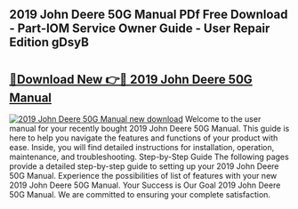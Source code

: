 ## 2019 John Deere 50G Manual PDf Free Download - Part-IOM Service Owner Guide - User Repair Edition gDsyB

# <h2><a href="http://bc9109.oget.top/?id=2019+John+Deere+50G+Manual">🔗Download New 👉🔴 2019 John Deere 50G Manual</a></h2>

[![2019 John Deere 50G Manual new download](https://i.imgur.com/5g1atiW.png)](http://bc9109.oget.top/?id=2019+John+Deere+50G+Manual)
Welcome to the user manual for your recently bought 2019 John Deere 50G Manual. This guide is here to help you navigate the features and functions of your product with ease. Inside, you will find detailed instructions for installation, operation, maintenance, and troubleshooting. Step-by-Step Guide The following pages provide a detailed step-by-step guide to setting up your 2019 John Deere 50G Manual. Experience the possibilities of list of features with your new 2019 John Deere 50G Manual. Your Success is Our Goal 2019 John Deere 50G Manual. We are committed to ensuring your complete satisfaction.

